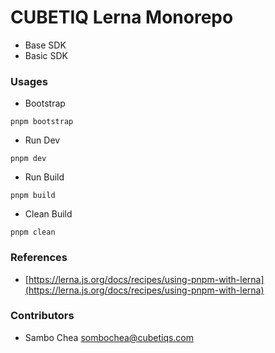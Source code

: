 # CUBETIQ Lerna Monorepo

-   Base SDK
-   Basic SDK

### Usages

-   Bootstrap

```shell
pnpm bootstrap
```

-   Run Dev

```shell
pnpm dev
```

-   Run Build

```shell
pnpm build
```

- Clean Build

```shell
pnpm clean
```

### References
- [https://lerna.js.org/docs/recipes/using-pnpm-with-lerna](https://lerna.js.org/docs/recipes/using-pnpm-with-lerna)

### Contributors

-   Sambo Chea <sombochea@cubetiqs.com>
